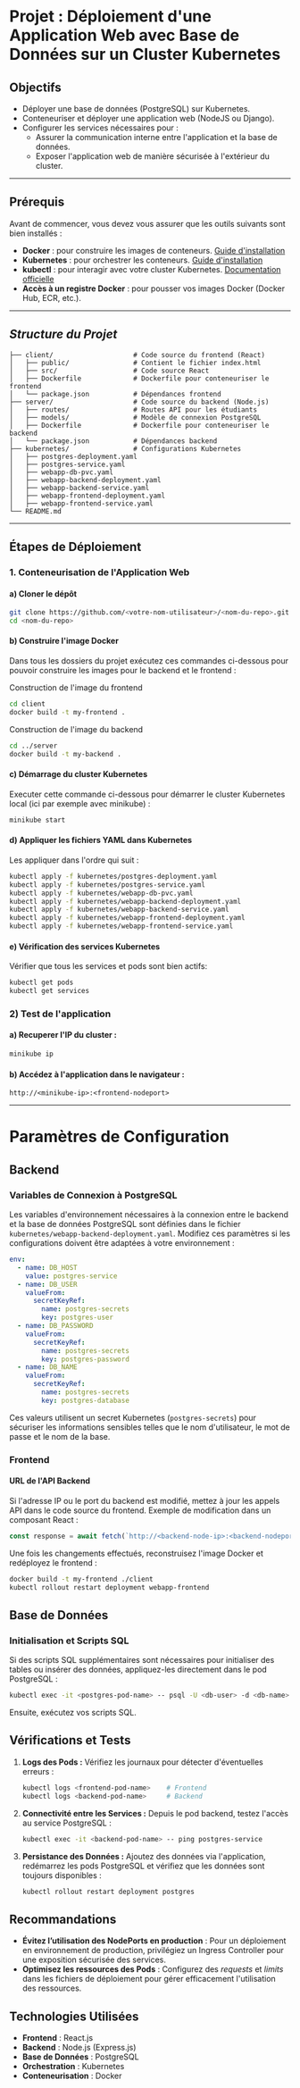 
# Projet : Déploiement d'une Application Web avec Base de Données sur un Cluster Kubernetes

## Objectifs

- Déployer une base de données (PostgreSQL) sur Kubernetes.
- Conteneuriser et déployer une application web (NodeJS ou Django).
- Configurer les services nécessaires pour :
  - Assurer la communication interne entre l'application et la base de données.
  - Exposer l'application web de manière sécurisée à l'extérieur du cluster.

---

## Prérequis

Avant de commencer, vous devez vous assurer que les outils suivants sont bien installés :

- **Docker** : pour construire les images de conteneurs. [Guide d'installation](https://docs.docker.com/get-docker/)
- **Kubernetes** : pour orchestrer les conteneurs. [Guide d'installation](https://kubernetes.io/docs/setup/)
- **kubectl** : pour interagir avec votre cluster Kubernetes. [Documentation officielle](https://kubernetes.io/docs/tasks/tools/install-kubectl/)
- **Accès à un registre Docker** : pour pousser vos images Docker (Docker Hub, ECR, etc.).

---

## *Structure du Projet*

```plaintext
├── client/                    # Code source du frontend (React)
│   ├── public/                # Contient le fichier index.html
│   ├── src/                   # Code source React
│   ├── Dockerfile             # Dockerfile pour conteneuriser le frontend
│   └── package.json           # Dépendances frontend
├── server/                    # Code source du backend (Node.js)
│   ├── routes/                # Routes API pour les étudiants
│   ├── models/                # Modèle de connexion PostgreSQL
│   ├── Dockerfile             # Dockerfile pour conteneuriser le backend
│   └── package.json           # Dépendances backend
├── kubernetes/                # Configurations Kubernetes
│   ├── postgres-deployment.yaml
│   ├── postgres-service.yaml
│   ├── webapp-db-pvc.yaml
│   ├── webapp-backend-deployment.yaml
│   ├── webapp-backend-service.yaml
│   ├── webapp-frontend-deployment.yaml
│   ├── webapp-frontend-service.yaml
└── README.md                  
```

---

## Étapes de Déploiement

### 1. Conteneurisation de l'Application Web

#### a) Cloner le dépôt

```bash
git clone https://github.com/<votre-nom-utilisateur>/<nom-du-repo>.git
cd <nom-du-repo>
```

#### b) Construire l'image Docker
Dans tous les dossiers du projet exécutez ces commandes ci-dessous pour pouvoir construire les images pour le backend et le frontend :

Construction de l'image du frontend
```bash
cd client
docker build -t my-frontend .
```

Construction de l'image du backend
```bash
cd ../server
docker build -t my-backend .
```

#### c) Démarrage du cluster Kubernetes

Executer cette commande ci-dessous pour démarrer le cluster Kubernetes  local (ici par exemple avec minikube) :

```bash
minikube start
```

#### d) Appliquer les fichiers YAML dans Kubernetes

Les appliquer dans l'ordre qui suit : 

```bash
kubectl apply -f kubernetes/postgres-deployment.yaml
kubectl apply -f kubernetes/postgres-service.yaml
kubectl apply -f kubernetes/webapp-db-pvc.yaml
kubectl apply -f kubernetes/webapp-backend-deployment.yaml
kubectl apply -f kubernetes/webapp-backend-service.yaml
kubectl apply -f kubernetes/webapp-frontend-deployment.yaml
kubectl apply -f kubernetes/webapp-frontend-service.yaml
```

#### e) Vérification des services Kubernetes
Vérifier que tous les services et pods sont bien actifs:

```bash
kubectl get pods
kubectl get services
```



### 2) Test de l'application

#### a) Recuperer l'IP du cluster :

```bash
minikube ip
```
#### b) Accédez à l'application dans le navigateur :

```
http://<minikube-ip>:<frontend-nodeport>
```

---


# Paramètres de Configuration

## Backend

### Variables de Connexion à PostgreSQL
Les variables d'environnement nécessaires à la connexion entre le backend et la base de données PostgreSQL sont définies dans le fichier `kubernetes/webapp-backend-deployment.yaml`. Modifiez ces paramètres si les configurations doivent être adaptées à votre environnement :

```yaml
env:
  - name: DB_HOST
    value: postgres-service
  - name: DB_USER
    valueFrom:
      secretKeyRef:
        name: postgres-secrets
        key: postgres-user
  - name: DB_PASSWORD
    valueFrom:
      secretKeyRef:
        name: postgres-secrets
        key: postgres-password
  - name: DB_NAME
    valueFrom:
      secretKeyRef:
        name: postgres-secrets
        key: postgres-database
```

Ces valeurs utilisent un secret Kubernetes (`postgres-secrets`) pour sécuriser les informations sensibles telles que le nom d'utilisateur, le mot de passe et le nom de la base.

### Frontend

#### URL de l'API Backend
Si l'adresse IP ou le port du backend est modifié, mettez à jour les appels API dans le code source du frontend. Exemple de modification dans un composant React :

```javascript
const response = await fetch(`http://<backend-node-ip>:<backend-nodeport>/api/students`);
```

Une fois les changements effectués, reconstruisez l'image Docker et redéployez le frontend :

```bash
docker build -t my-frontend ./client
kubectl rollout restart deployment webapp-frontend
```

## Base de Données

### Initialisation et Scripts SQL
Si des scripts SQL supplémentaires sont nécessaires pour initialiser des tables ou insérer des données, appliquez-les directement dans le pod PostgreSQL :

```bash
kubectl exec -it <postgres-pod-name> -- psql -U <db-user> -d <db-name>
```

Ensuite, exécutez vos scripts SQL.

## Vérifications et Tests

1. **Logs des Pods :**
   Vérifiez les journaux pour détecter d'éventuelles erreurs :
   ```bash
   kubectl logs <frontend-pod-name>    # Frontend
   kubectl logs <backend-pod-name>     # Backend
   ```

2. **Connectivité entre les Services :**
   Depuis le pod backend, testez l'accès au service PostgreSQL :
   ```bash
   kubectl exec -it <backend-pod-name> -- ping postgres-service
   ```

3. **Persistance des Données :**
   Ajoutez des données via l'application, redémarrez les pods PostgreSQL et vérifiez que les données sont toujours disponibles :
   ```bash
   kubectl rollout restart deployment postgres
   ```

## Recommandations

- **Évitez l’utilisation des NodePorts en production** : Pour un déploiement en environnement de production, privilégiez un Ingress Controller pour une exposition sécurisée des services.
- **Optimisez les ressources des Pods** : Configurez des *requests* et *limits* dans les fichiers de déploiement pour gérer efficacement l'utilisation des ressources.

## Technologies Utilisées

- **Frontend** : React.js
- **Backend** : Node.js (Express.js)
- **Base de Données** : PostgreSQL
- **Orchestration** : Kubernetes
- **Conteneurisation** : Docker
